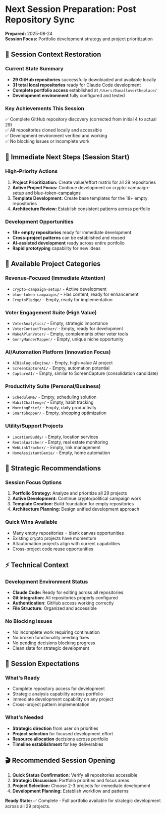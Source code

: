 # Next Session Preparation: Post Repository Sync
**Prepared:** 2025-08-24  
**Session Focus:** Portfolio development strategy and project prioritization

## 🎯 Session Context Restoration

### Current State Summary
- **29 GitHub repositories** successfully downloaded and available locally
- **31 total local repositories** ready for Claude Code development  
- **Complete portfolio access** established at `/Users/Danallovertheplace/`
- **Development environment** fully configured and tested

### Key Achievements This Session
✅ Complete GitHub repository discovery (corrected from initial 4 to actual 29)  
✅ All repositories cloned locally and accessible  
✅ Development environment verified and working  
✅ No blocking issues or incomplete work  

## 🚀 Immediate Next Steps (Session Start)

### High-Priority Actions
1. **Project Prioritization:** Create value/effort matrix for all 29 repositories
2. **Active Project Focus:** Continue development on crypto-campaign-setup and blue-token-campaigns  
3. **Template Development:** Create base templates for the 18+ empty repositories
4. **Architecture Review:** Establish consistent patterns across portfolio

### Development Opportunities  
- **18+ empty repositories** ready for immediate development
- **Cross-project patterns** can be established and reused
- **AI-assisted development** ready across entire portfolio
- **Rapid prototyping** capability for new ideas

## 📁 Available Project Categories

### Revenue-Focused (Immediate Attention)
- `crypto-campaign-setup/` - Active development
- `blue-token-campaigns/` - Has content, ready for enhancement
- `CryptoPledge/` - Empty, ready for implementation

### Voter Engagement Suite (High Value)
- `VoterAnalytics/` - Empty, strategic importance
- `VoterContactTracker/` - Empty, ready for development  
- `MakeAPlanVoter/` - Empty, complements other voter tools
- `GerryManderMapper/` - Empty, unique niche opportunity

### AI/Automation Platform (Innovation Focus)
- `AIDialogueEngine/` - Empty, high-value AI project
- `ScreenCaptureAI/` - Empty, automation potential
- `CaptureAI/` - Empty, similar to ScreenCapture (consolidation candidate)

### Productivity Suite (Personal/Business)
- `ScheduleMe/` - Empty, scheduling solution
- `HabitChallenge/` - Empty, habit tracking
- `MorningBrief/` - Empty, daily productivity
- `SmartShopper/` - Empty, shopping optimization

### Utility/Support Projects
- `LocationBuddy/` - Empty, location services
- `RentalWatcher/` - Empty, real estate monitoring
- `WebLinkTracker/` - Empty, link management
- `HomeAssistantGenie/` - Empty, home automation

## 🎯 Strategic Recommendations

### Session Focus Options
1. **Portfolio Strategy:** Analyze and prioritize all 29 projects
2. **Active Development:** Continue crypto/political campaign work
3. **Template Creation:** Build foundation for empty repositories  
4. **Architecture Planning:** Design unified development approach

### Quick Wins Available
- Many empty repositories = blank canvas opportunities
- Existing crypto projects have momentum 
- AI/automation projects align with current capabilities
- Cross-project code reuse opportunities

## ⚡ Technical Context

### Development Environment Status
- **Claude Code:** Ready for editing across all repositories
- **Git Integration:** All repositories properly configured
- **Authentication:** GitHub access working correctly
- **File Structure:** Organized and accessible

### No Blocking Issues
- No incomplete work requiring continuation
- No broken functionality needing fixes
- No pending decisions blocking progress
- Clean slate for strategic development

## 🔮 Session Expectations

### What's Ready
- Complete repository access for development
- Strategic analysis capability across portfolio
- Immediate development capability on any project
- Cross-project pattern implementation

### What's Needed
- **Strategic direction** from user on priorities
- **Project selection** for focused development effort  
- **Resource allocation** decisions across portfolio
- **Timeline establishment** for key deliverables

## 🎬 Recommended Session Opening
1. **Quick Status Confirmation:** Verify all repositories accessible
2. **Strategic Discussion:** Portfolio priorities and focus areas
3. **Project Selection:** Choose 2-3 projects for immediate development
4. **Development Planning:** Establish workflow and patterns

**Ready State:** ✅ Complete - Full portfolio available for strategic development across all 29 projects.